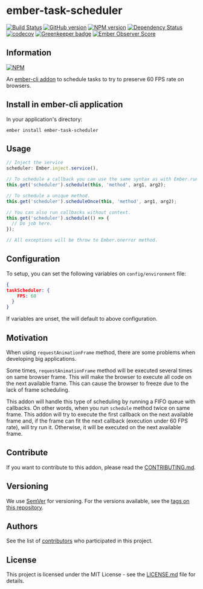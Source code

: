 # ember-task-scheduler

[![Build Status](https://travis-ci.org/BBVAEngineering/ember-task-scheduler.svg?branch=master)](https://travis-ci.org/BBVAEngineering/ember-task-scheduler)
[![GitHub version](https://badge.fury.io/gh/BBVAEngineering%2Fember-task-scheduler.svg)](https://badge.fury.io/gh/BBVAEngineering%2Fember-task-scheduler)
[![NPM version](https://badge.fury.io/js/ember-task-scheduler.svg)](https://badge.fury.io/js/ember-task-scheduler)
[![Dependency Status](https://david-dm.org/BBVAEngineering/ember-task-scheduler.svg)](https://david-dm.org/BBVAEngineering/ember-task-scheduler)
[![codecov](https://codecov.io/gh/BBVAEngineering/ember-task-scheduler/branch/master/graph/badge.svg)](https://codecov.io/gh/BBVAEngineering/ember-task-scheduler)
[![Greenkeeper badge](https://badges.greenkeeper.io/BBVAEngineering/ember-task-scheduler.svg)](https://greenkeeper.io/)
[![Ember Observer Score](https://emberobserver.com/badges/ember-task-scheduler.svg)](https://emberobserver.com/addons/ember-task-scheduler)

## Information

[![NPM](https://nodei.co/npm/ember-task-scheduler.png?downloads=true&downloadRank=true)](https://nodei.co/npm/ember-task-scheduler/)

An [ember-cli addon](http://www.ember-cli.com/) to schedule tasks to try to preserve 60 FPS rate on browsers.

## Install in ember-cli application

In your application's directory:

    ember install ember-task-scheduler

## Usage

```javascript
// Inject the service
scheduler: Ember.inject.service(),
```

```javascript
// To schedule a callback you can use the same syntax as with Ember.run.
this.get('scheduler').schedule(this, 'method', arg1, arg2);

// To schedule a unique method.
this.get('scheduler').scheduleOnce(this, 'method', arg1, arg2);

// You can also run callbacks without context.
this.get('scheduler').schedule(() => {
  // Do job here.
});

// All exceptions will be throw to Ember.onerror method.
```

## Configuration

To setup, you can set the following variables on `config/environment` file:

```json
{
taskScheduler: {
    FPS: 60
  }
}

```

If variables are unset, the will default to above configuration.

## Motivation

When using `requestAnimationFrame` method, there are some problems when developing big applications.

Some times, `requestAnimationFrame` method will be executed several times on same browser frame. This will make the browser to execute all code on the next available frame. This can cause the browser to freeze due to the lack of frame scheduling.

This addon will handle this type of scheduling by running a FIFO queue with callbacks. On other words, when you run `schedule` method twice on same frame. This addon will try to execute the first callback on the next available frame and, if the frame can fit the next callback (execution under 60 FPS rate), will try run it. Otherwise, it will be executed on the next available frame.

## Contribute

If you want to contribute to this addon, please read the [CONTRIBUTING.md](CONTRIBUTING.md).

## Versioning

We use [SemVer](http://semver.org/) for versioning. For the versions available, see the [tags on this repository](https://github.com/BBVAEngineering/ember-task-scheduler/tags).


## Authors

See the list of [contributors](https://github.com/BBVAEngineering/ember-task-scheduler/graphs/contributors) who participated in this project.

## License

This project is licensed under the MIT License - see the [LICENSE.md](LICENSE.md) file for details.
